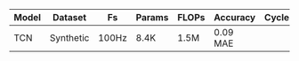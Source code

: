 | Model          | Dataset            | Fs     | Params | FLOPs | Accuracy | Cycles | Time | Arena | NVM  | RAM  |
| -------------- | ------------------ | ------ | ------ | ----- | -------- | ------ | ---- | ----- | ---- | ---- |
| TCN            | Synthetic          | 100Hz  |  8.4K  | 1.5M  | 0.09 MAE |        |      |       |      |      |
